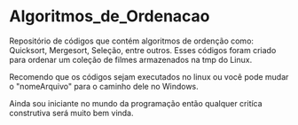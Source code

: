 # Algoritmos_de_Ordenacao
Repositório de códigos que contém algoritmos de ordenção como: Quicksort, Mergesort, Seleção, entre outros. Esses códigos foram criado para ordenar um coleção de filmes armazenados na tmp do Linux.

Recomendo que os códigos sejam executados no linux ou você pode mudar o "nomeArquivo" para o caminho dele no Windows.

Ainda sou iniciante no mundo da programação então qualquer critíca construtiva será muito bem vinda.
